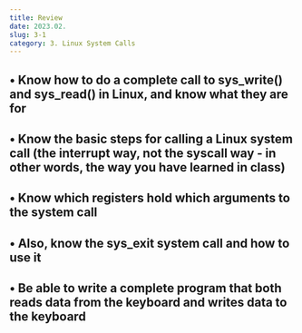 ```yaml
---
title: Review
date: 2023.02.
slug: 3-1
category: 3. Linux System Calls
---
```




## • Know how to do a complete call to sys_write() and sys_read() in Linux, and know what they are for

## • Know the basic steps for calling a Linux system call (the interrupt way, not the syscall way - in other words, the way you have learned in class)

## •  Know which registers hold which arguments to the system call

## • Also, know the sys_exit system call and how to use it

## • Be able to write a complete program that both reads data from the keyboard and writes data to the keyboard
